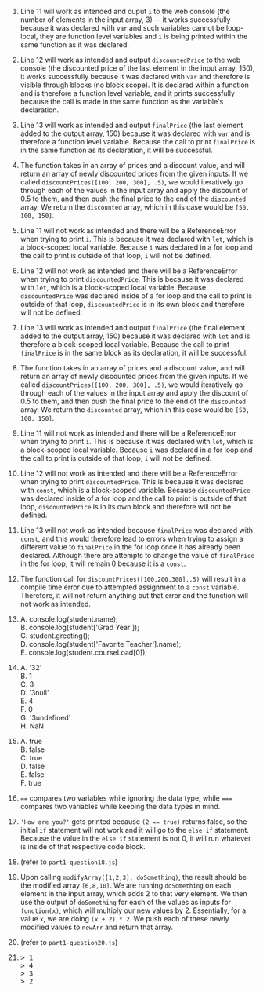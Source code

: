 1. Line 11 will work as intended and ouput `i` to the web console (the number of elements in the input array, 3) -- it works successfully because it was declared with `var` and such variables cannot be loop-local, they are function level variables and `i` is being printed within the same function as it was declared.

2. Line 12 will work as intended and output `discountedPrice` to the web console (the discounted price of the last element in the input array, 150), it works successfully because it was declared with `var` and therefore is visible through blocks (no block scope). It is declared within a function and is therefore a function level variable, and it prints successfully because the call is made in the same function as the variable's declaration.

3. Line 13 will work as intended and output `finalPrice` (the last element added to the output array, 150) because it was declared with `var` and is therefore a function level variable. Because the call to print `finalPrice` is in the same function as its declaration, it will be successful.

4. The function takes in an array of prices and a discount value, and will return an array of newly discounted prices from the given inputs. If we called `discountPrices([100, 200, 300], .5)`, we would iteratively go through each of the values in the input array and apply the discount of 0.5 to them, and then push the final price to the end of the `discounted` array. We return the `discounted` array, which in this case would be `[50, 100, 150]`.

5. Line 11 will not work as intended and there will be a ReferenceError when trying to print `i`. This is because it was declared with `let`, which is a block-scoped local variable. Because `i` was declared in a for loop and the call to print is outside of that loop, `i` will not be defined.

6. Line 12 will not work as intended and there will be a ReferenceError when trying to print `discountedPrice`. This is because it was declared with `let`, which is a block-scoped local variable. Because `discountedPrice` was declared inside of a for loop and the call to print is outside of that loop, `discountedPrice` is in its own block and therefore will not be defined.

7. Line 13 will work as intended and output `finalPrice` (the final element added to the output array, 150) because it was declared with `let` and is therefore a block-scoped local variable. Because the call to print `finalPrice` is in the same block as its declaration, it will be successful.

8. The function takes in an array of prices and a discount value, and will return an array of newly discounted prices from the given inputs. If we called `discountPrices([100, 200, 300], .5)`, we would iteratively go through each of the values in the input array and apply the discount of 0.5 to them, and then push the final price to the end of the `discounted` array. We return the `discounted` array, which in this case would be `[50, 100, 150]`.

9. Line 11 will not work as intended and there will be a ReferenceError when trying to print `i`. This is because it was declared with `let`, which is a block-scoped local variable. Because `i` was declared in a for loop and the call to print is outside of that loop, `i` will not be defined.

10. Line 12 will not work as intended and there will be a ReferenceError when trying to print `discountedPrice`. This is because it was declared with `const`, which is a block-scoped variable. Because `discountedPrice` was declared inside of a for loop and the call to print is outside of that loop, `discountedPrice` is in its own block and therefore will not be defined.

11. Line 13 will not work as intended because `finalPrice` was declared with `const`, and this would therefore lead to errors when trying to assign a different value to `finalPrice` in the for loop once it has already been declared. Although there are attempts to change the value of `finalPrice` in the for loop, it will remain 0 because it is a `const`.

12. The function call for `discountPrices([100,200,300],.5)` will result in a compile time error due to attempted assignment to a `const` variable. Therefore, it will not return anything but that error and the function will not work as intended.

13. A. console.log(student.name); <br>
    B. console.log(student['Grad Year']); <br>
    C. student.greeting(); <br>
    D. console.log(student['Favorite Teacher'].name); <br>
    E. console.log(student.courseLoad[0]);
    
14. A. '32' <br>
    B. 1 <br>
    C. 3 <br>
    D. '3null' <br>
    E. 4 <br>
    F. 0 <br>
    G. '3undefined' <br>
    H. NaN
    
15. A. true <br>
    B. false <br>
    C. true <br>
    D. false <br>
    E. false <br>
    F. true
    
16. `==` compares two variables while ignoring the data type, while `===` compares two variables while keeping the data types in mind.

17. `'How are you?'` gets printed because `(2 == true)` returns false, so the initial `if` statement will not work and it will go to the `else if` statement. Because the value in the `else if` statement is not 0, it will run whatever is inside of that respective code block.

18. (refer to `part1-question18.js`)

19. Upon calling `modifyArray([1,2,3], doSomething)`, the result should be the modified array `[6,8,10]`. We are running `doSomething` on each element in the input array, which adds 2 to that very element. We then use the output of `doSomething` for each of the values as inputs for `function(x)`, which will multiply our new values by 2. Essentially, for a value `x`, we are doing `(x + 2) * 2`. We push each of these newly modified values to `newArr` and return that array.

20. (refer to `part1-question20.js`)

21. <pre>
    > 1
    > 4
    > 3
    > 2
    </pre>
